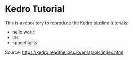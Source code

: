 # Kedro Tutorial

This is a repository to reproduce the Kedro pipeline tutorials:
 * hello world
 * iris
 * spaceflights
 
Source: https://kedro.readthedocs.io/en/stable/index.html